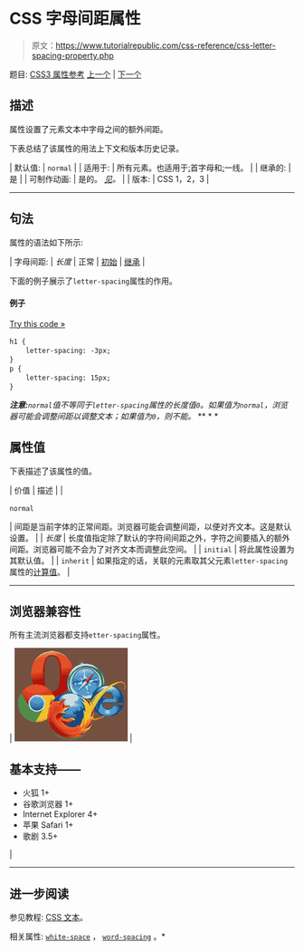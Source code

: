 # CSS 字母间距属性

> 原文：<https://www.tutorialrepublic.com/css-reference/css-letter-spacing-property.php>

题目: [CSS3 属性参考](css3-properties.php) [上一个](css-left-property.php) | [下一个](css-line-height-property.php)

## 描述

属性设置了元素文本中字母之间的额外间距。

下表总结了该属性的用法上下文和版本历史记录。

| 默认值: | `normal` |
| 适用于: | 所有元素。也适用于[:](../css-tutorial/css-pseudo-elements.php#first-letter)首字母和[:](../css-tutorial/css-pseudo-elements.php#first-line)一线。 |
| 继承的: | 是 |
| 可制作动画: | 是的。 [*见*](css-animatable-properties.php)*。* |
| 版本: | CSS 1，2，3 |

* * *

## 句法

属性的语法如下所示:

| 字母间距: | *长度* &#124; 正常 &#124; [初始](../definitions.php#initial) &#124; [继承](../definitions.php#inherit) |

下面的例子展示了`letter-spacing`属性的作用。

#### 例子

[Try this code »](../codelab.php?topic=css&file=letter-spacing-property "Try this code using online Editor")

```
h1 {
    letter-spacing: -3px;
}
p {
    letter-spacing: 15px;
}
```

 ***注意:**`normal`值不等同于`letter-spacing`属性的长度值`0`。如果值为`normal`，浏览器可能会调整间距以调整文本；如果值为`0`，则不能。*  ** * *

## 属性值

下表描述了该属性的值。

| 价值 | 描述 |
| 

```
normal      
```

 | 间距是当前字体的正常间距。浏览器可能会调整间距，以便对齐文本。这是默认设置。 |
| *长度* | 长度值指定除了默认的字符间间距之外，字符之间要插入的额外间距。浏览器可能不会为了对齐文本而调整此空间。 |
| `initial` | 将此属性设置为其默认值。 |
| `inherit` | 如果指定的话，关联的元素取其父元素`letter-spacing`属性的[计算值](../definitions.php#computed-value)。 |

* * *

## 浏览器兼容性

所有主流浏览器都支持`etter-spacing`属性。

| ![Browsers Icon](img/e9331123c77668c1832e541c2fca1002.png) | 

## 基本支持——

*   火狐 1+
*   谷歌浏览器 1+
*   Internet Explorer 4+
*   苹果 Safari 1+
*   歌剧 3.5+

 |

* * *

## 进一步阅读

参见教程: [CSS 文本](../css-tutorial/css-text.php)。

相关属性: [`white-space`](css-white-space-property.php) ， [`word-spacing`](css-word-spacing-property.php) 。*